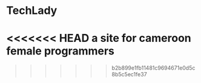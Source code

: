 # TechLady
<<<<<<< HEAD
a site for cameroon female programmers
=======
>>>>>>> b2b899e1fb11481c9694671e0d5c8b5c5ec1fe37
